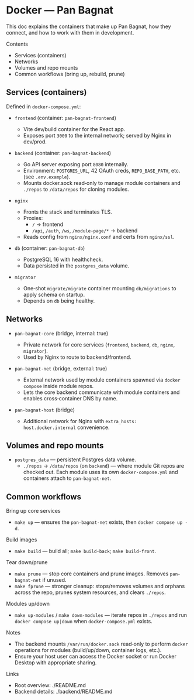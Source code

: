 # Docker — Pan Bagnat

This doc explains the containers that make up Pan Bagnat, how they connect, and how to work with them in development.

Contents
- Services (containers)
- Networks
- Volumes and repo mounts
- Common workflows (bring up, rebuild, prune)

## Services (containers)

Defined in `docker-compose.yml`:

- `frontend` (container: `pan-bagnat-frontend`)
  - Vite dev/build container for the React app.
  - Exposes port `3000` to the internal network; served by Nginx in dev/prod.

- `backend` (container: `pan-bagnat-backend`)
  - Go API server exposing port `8080` internally.
  - Environment: `POSTGRES_URL`, 42 OAuth creds, `REPO_BASE_PATH`, etc. (see `.env.example`).
  - Mounts docker.sock read‑only to manage module containers and `./repos` to `/data/repos` for cloning modules.

- `nginx`
  - Fronts the stack and terminates TLS.
  - Proxies:
    - `/` → frontend
    - `/api`, `/auth`, `/ws`, `/module-page/*` → backend
  - Reads config from `nginx/nginx.conf` and certs from `nginx/ssl`.

- `db` (container: `pan-bagnat-db`)
  - PostgreSQL 16 with healthcheck.
  - Data persisted in the `postgres_data` volume.

- `migrator`
  - One‑shot `migrate/migrate` container mounting `db/migrations` to apply schema on startup.
  - Depends on `db` being healthy.

## Networks

- `pan-bagnat-core` (bridge, internal: true)
  - Private network for core services (`frontend`, `backend`, `db`, `nginx`, `migrator`).
  - Used by Nginx to route to backend/frontend.

- `pan-bagnat-net` (bridge, external: true)
  - External network used by module containers spawned via `docker compose` inside module repos.
  - Lets the core backend communicate with module containers and enables cross‑container DNS by name.

- `pan-bagnat-host` (bridge)
  - Additional network for Nginx with `extra_hosts: host.docker.internal` convenience.

## Volumes and repo mounts

- `postgres_data` — persistent Postgres data volume.
  - `./repos` → `/data/repos` (on `backend`) — where module Git repos are checked out. Each module uses its own `docker-compose.yml` and containers attach to `pan-bagnat-net`.

## Common workflows

Bring up core services
- `make up` — ensures the `pan-bagnat-net` exists, then `docker compose up -d`.

Build images
- `make build` — build all; `make build-back`; `make build-front`.

Tear down/prune
- `make prune` — stop core containers and prune images. Removes `pan-bagnat-net` if unused.
- `make fprune` — stronger cleanup: stops/removes volumes and orphans across the repo, prunes system resources, and clears `./repos`.

Modules up/down
- `make up-modules` / `make down-modules` — iterate repos in `./repos` and run `docker compose up|down` when `docker-compose.yml` exists.

Notes
- The backend mounts `/var/run/docker.sock` read‑only to perform `docker` operations for modules (build/up/down, container logs, etc.).
- Ensure your host user can access the Docker socket or run Docker Desktop with appropriate sharing.

Links
- Root overview: ./README.md
- Backend details: ./backend/README.md
